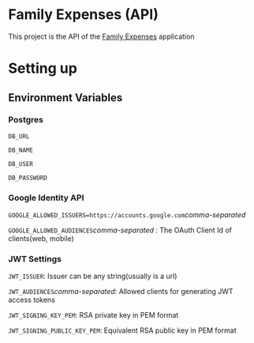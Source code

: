# Family Expenses (API)

This project is the API of the [Family Expenses](https://github.com/BLACKMIDORI/family-expenses-mobile) application

# Setting up

## Environment Variables
### Postgres
`DB_URL`

`DB_NAME`

`DB_USER`

`DB_PASSWORD`

### Google Identity API
`GOOGLE_ALLOWED_ISSUERS=https://accounts.google.com`_comma-separated_

`GOOGLE_ALLOWED_AUDIENCES`_comma-separated_ : 
The OAuth Client Id of clients(web, mobile)

### JWT Settings
`JWT_ISSUER`: Issuer can be any string(usually is a url)

`JWT_AUDIENCES`_comma-separated_: Allowed clients for generating JWT access tokens

`JWT_SIGNING_KEY_PEM`: RSA private key in PEM format

`JWT_SIGNING_PUBLIC_KEY_PEM`: Equivalent RSA public key in PEM format
